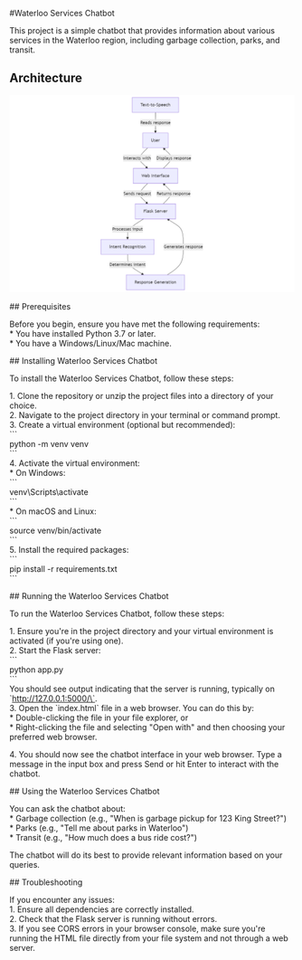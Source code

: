 \#Waterloo Services Chatbot

This project is a simple chatbot that provides information about various services in the Waterloo region, including garbage collection, parks, and transit.

## Architecture

![alt text](mermaid-diagram-2024-09-04-194500.png)

\#\# Prerequisites

Before you begin, ensure you have met the following requirements:  
\* You have installed Python 3.7 or later.  
\* You have a Windows/Linux/Mac machine.

\#\# Installing Waterloo Services Chatbot

To install the Waterloo Services Chatbot, follow these steps:

1\. Clone the repository or unzip the project files into a directory of your choice.  
2\. Navigate to the project directory in your terminal or command prompt.  
3\. Create a virtual environment (optional but recommended):  
   \`\`\`  
   python \-m venv venv  
   \`\`\`  
4\. Activate the virtual environment:  
   \* On Windows:  
     \`\`\`  
     venv\\Scripts\\activate  
     \`\`\`  
   \* On macOS and Linux:  
     \`\`\`  
     source venv/bin/activate  
     \`\`\`  
5\. Install the required packages:  
   \`\`\`  
   pip install \-r requirements.txt  
   \`\`\`

\#\# Running the Waterloo Services Chatbot

To run the Waterloo Services Chatbot, follow these steps:

1\. Ensure you're in the project directory and your virtual environment is activated (if you're using one).  
2\. Start the Flask server:  
   \`\`\`  
   python app.py  
   \`\`\`  
   You should see output indicating that the server is running, typically on \`http://127.0.0.1:5000/\`.  
3\. Open the \`index.html\` file in a web browser. You can do this by:  
   \* Double-clicking the file in your file explorer, or  
   \* Right-clicking the file and selecting "Open with" and then choosing your preferred web browser.

4\. You should now see the chatbot interface in your web browser. Type a message in the input box and press Send or hit Enter to interact with the chatbot.

\#\# Using the Waterloo Services Chatbot

You can ask the chatbot about:  
\* Garbage collection (e.g., "When is garbage pickup for 123 King Street?")  
\* Parks (e.g., "Tell me about parks in Waterloo")  
\* Transit (e.g., "How much does a bus ride cost?")

The chatbot will do its best to provide relevant information based on your queries.

\#\# Troubleshooting

If you encounter any issues:  
1\. Ensure all dependencies are correctly installed.  
2\. Check that the Flask server is running without errors.  
3\. If you see CORS errors in your browser console, make sure you're running the HTML file directly from your file system and not through a web server.

